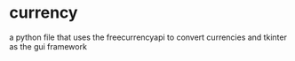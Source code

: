 # currency
a python file that uses the freecurrencyapi to convert currencies and tkinter as the gui framework
